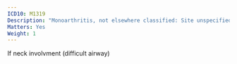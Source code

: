 ```yaml
---
ICD10: M1319
Description: "Monoarthritis, not elsewhere classified: Site unspecified"
Matters: Yes
Weight: 1
---
```

If neck involvment (difficult airway)
